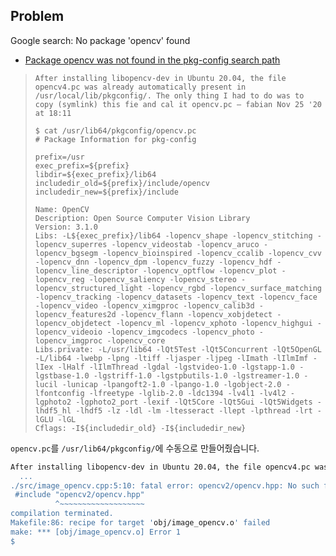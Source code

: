 





## Problem

Google search: No package 'opencv' found

* [Package opencv was not found in the pkg-config search path](https://stackoverflow.com/questions/15320267/package-opencv-was-not-found-in-the-pkg-config-search-path)

> ```
> After installing libopencv-dev in Ubuntu 20.04, the file opencv4.pc was already automatically present in /usr/local/lib/pkgconfig/. The only thing I had to do was to copy (symlink) this fie and cal it opencv.pc – fabian Nov 25 '20 at 18:11
> 
> $ cat /usr/lib64/pkgconfig/opencv.pc
> # Package Information for pkg-config
> 
> prefix=/usr
> exec_prefix=${prefix}
> libdir=${exec_prefix}/lib64
> includedir_old=${prefix}/include/opencv
> includedir_new=${prefix}/include
> 
> Name: OpenCV
> Description: Open Source Computer Vision Library
> Version: 3.1.0
> Libs: -L${exec_prefix}/lib64 -lopencv_shape -lopencv_stitching -lopencv_superres -lopencv_videostab -lopencv_aruco -lopencv_bgsegm -lopencv_bioinspired -lopencv_ccalib -lopencv_cvv -lopencv_dnn -lopencv_dpm -lopencv_fuzzy -lopencv_hdf -lopencv_line_descriptor -lopencv_optflow -lopencv_plot -lopencv_reg -lopencv_saliency -lopencv_stereo -lopencv_structured_light -lopencv_rgbd -lopencv_surface_matching -lopencv_tracking -lopencv_datasets -lopencv_text -lopencv_face -lopencv_video -lopencv_ximgproc -lopencv_calib3d -lopencv_features2d -lopencv_flann -lopencv_xobjdetect -lopencv_objdetect -lopencv_ml -lopencv_xphoto -lopencv_highgui -lopencv_videoio -lopencv_imgcodecs -lopencv_photo -lopencv_imgproc -lopencv_core
> Libs.private: -L/usr/lib64 -lQt5Test -lQt5Concurrent -lQt5OpenGL -L/lib64 -lwebp -lpng -ltiff -ljasper -ljpeg -lImath -lIlmImf -lIex -lHalf -lIlmThread -lgdal -lgstvideo-1.0 -lgstapp-1.0 -lgstbase-1.0 -lgstriff-1.0 -lgstpbutils-1.0 -lgstreamer-1.0 -lucil -lunicap -lpangoft2-1.0 -lpango-1.0 -lgobject-2.0 -lfontconfig -lfreetype -lglib-2.0 -ldc1394 -lv4l1 -lv4l2 -lgphoto2 -lgphoto2_port -lexif -lQt5Core -lQt5Gui -lQt5Widgets -lhdf5_hl -lhdf5 -lz -ldl -lm -ltesseract -llept -lpthread -lrt -lGLU -lGL
> Cflags: -I${includedir_old} -I${includedir_new}
> ```

`opencv.pc`를 `/usr/lib64/pkgconfig/`에 수동으로 만들어줬습니다.

```bash
After installing libopencv-dev in Ubuntu 20.04, the file opencv4.pc was already automatically present in /usr/local/lib/pkgconfig/. The only thing I had to do was to copy (symlink) this fie and cal it opencv.pc – fabian Nov 25 '20 at 18:11$ make
  ...
./src/image_opencv.cpp:5:10: fatal error: opencv2/opencv.hpp: No such file or directory
 #include "opencv2/opencv.hpp"
          ^~~~~~~~~~~~~~~~~~~~
compilation terminated.
Makefile:86: recipe for target 'obj/image_opencv.o' failed
make: *** [obj/image_opencv.o] Error 1
$
```

